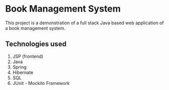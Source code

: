 # Book Management System
This project is a demonstration of a full stack Java based web application of a book management system. 


## Technologies used

1) JSP (frontend)
2) Java
3) Spring
4) Hibernate
5) SQL
6) JUnit - Mockito Framework
